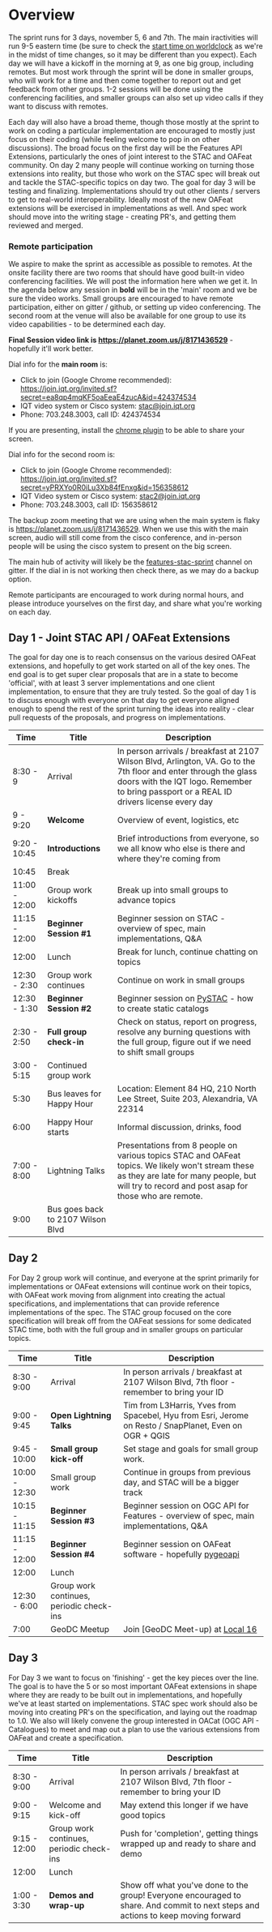 # Overview

The sprint runs for 3 days, november 5, 6 and 7th. The main iractivities will run 9-5 eastern time (be sure to check the 
[start time on worldclock](https://www.timeanddate.com/worldclock/meetingdetails.html?year=2019&month=11&day=5&hour=14&min=0&sec=0&p1=263&p2=136&p3=16&p4=224&p5=145) as we're in the midst of time changes, so it 
may be different than you expect). Each day we will have a kickoff in the morning
at 9, as one big group, including remotes. But most work through the sprint will be done in smaller groups, who will work
for a time and then come together to report out and get feedback from other groups. 1-2 sessions will be done using the
conferencing facilities, and smaller groups can also set up video calls if they want to discuss with remotes. 

Each day will also have a broad theme, though those mostly at the sprint to work on coding a particular implementation are 
encouraged to mostly just focus on their coding (while feeling welcome to pop in on other discussions). The broad focus on 
the first day will be the Features API Extensions, particularly the ones of joint interest to the STAC and OAFeat community. 
On day 2 many people will continue working on turning those extensions into reality, but those who work on the STAC spec 
will break out and tackle the STAC-specific topics on day two. The goal for day 3 will be testing and finalizing.
Implementations should try out other clients / servers to get to real-world interoperability. Ideally most of the new OAFeat
extensions will be exercised in implementations as well. And spec work should move into the writing stage - creating PR's,
and getting them reviewed and merged.

### Remote participation

We aspire to make the sprint as accessible as possible to remotes. At the onsite facility there are two rooms that should
have good built-in video conferencing facilities. We will post the information here when we get it. In the agenda below
any session in **bold** will be in the 'main' room and we be sure the video works. Small groups are encouraged to have
remote participation, either on gitter / github, or setting up video conferencing.  The second room at the venue will also
be available for one group to use its video capabilities - to be determined each day.

**Final Session video link is https://planet.zoom.us/j/8171436529** - hopefully it'll work better.

Dial info for the **main room** is: 

* Click to join (Google Chrome recommended): https://join.iqt.org/invited.sf?secret=ea8qp4mqKF5oaEeaE4zucA&id=424374534
* IQT video system or Cisco system: stac@join.iqt.org
* Phone: 703.248.3003, call ID: 424374534

If you are presenting, install the [chrome plugin](https://chrome.google.com/webstore/detail/cisco-meeting-app-screen/jkjmickbkhfhkkjheiankkklnkajbimj) to be able to share your screen.

Dial info for the second room is:

- Click to join (Google Chrome recommended): https://join.iqt.org/invited.sf?secret=yPRXYo0R0iLu3Xb84fEnxg&id=156358612
- IQT Video system or Cisco system: stac2@join.iqt.org
- Phone: 703.248.3003, call ID: 156358612

The backup zoom meeting that we are using when the main system is flaky is https://planet.zoom.us/j/8171436529. When we
use this with the main screen, audio will still come from the cisco conference, and in-person people will be using the
cisco system to present on the big screen.

The main hub of activity will likely be the [features-stac-sprint](https://gitter.im/opengeospatial/features-stac-sprint) 
channel on gitter. If the dial in is not working then check there, as we may do a backup option.

Remote participants are encouraged to work during normal hours, and please introduce yourselves on the first day, and
share what you're working on each day. 


## Day 1 - Joint STAC API / OAFeat Extensions

The goal for day one is to reach consensus on the various desired OAFeat extensions, and hopefully to get work started on all
of the key ones. The end goal is to get super clear proposals that are in a state to become 'official', with at least 3
server implementations and one client implementation, to ensure that they are truly tested. So the goal of day 1 is to 
discuss enough with everyone on that day to get everyone aligned enough to spend the rest of the sprint turning the ideas 
into reality - clear pull requests of the proposals, and progress on implementations. 

|**Time**|**Title**|**Description**|
|--------|------------|-------------------------------|
|8:30 - 9  | Arrival    | In person arrivals / breakfast at 2107 Wilson Blvd, Arlington, VA. Go to the 7th floor and enter through the glass doors with the IQT logo. Remember to bring passport or a REAL ID drivers license every day|
|9 - 9:20  | **Welcome**  | Overview of event, logistics,  etc |
|9:20 - 10:45 | **Introductions**  | Brief introductions from everyone, so we all know who else is there and where they're coming from|
|10:45 | Break| |
|11:00 - 12:00 | Group work kickoffs | Break up into small groups to advance topics |
|11:15 - 12:00 | **Beginner Session #1** | Beginner session on STAC - overview of spec, main implementations, Q&A  |
|12:00 | Lunch | Break for lunch, continue chatting on topics |
|12:30 - 2:30  | Group work continues | Continue on work in small groups |
|12:30 - 1:30 | **Beginner Session #2** | Beginner session on [PySTAC](https://github.com/azavea/pystac) - how to create static catalogs |
|2:30 - 2:50  | **Full group check-in**  | Check on status, report on progress, resolve any burning questions with the full group, figure out if we need to shift small groups|
|3:00 - 5:15  | Continued group work | |
|5:30 | Bus leaves for Happy Hour | Location: Element 84 HQ, 210 North Lee Street, Suite 203, Alexandria, VA 22314 |
|6:00 | Happy Hour starts | Informal discussion, drinks, food |
|7:00 - 8:00 | Lightning Talks | Presentations from 8 people on various topics STAC and OAFeat topics. We likely won't stream these as they are late for many people, but will try to record and post asap for those who are remote.|
|9:00 | Bus goes back to 2107 Wilson Blvd | |


## Day 2

For Day 2 group work will continue, and everyone at the sprint primarily for implementations or OAFeat extensions will continue
work on their topics, with OAFeat work moving from alignment into creating the actual specifications, and implementations that 
can provide reference implementations of the spec. The STAC group focused on the core specification will break off from the
OAFeat sessions for some dedicated STAC time, both with the full group and in smaller groups on particular topics.

|**Time**|**Title**|**Description**|
|--------|------------|-------------------------------|
|8:30 - 9:00 | Arrival | In person arrivals / breakfast at 2107 Wilson Blvd, 7th floor -  remember to bring your ID |
|9:00 - 9:45 | **Open Lightning Talks** | Tim from L3Harris, Yves from Spacebel, Hyu from Esri, Jerome on Resto / SnapPlanet, Even on OGR + QGIS|
|9:45 - 10:00 | **Small group kick-off** | Set stage and goals for small group work.
|10:00 - 12:30 | Small group work | Continue in groups from previous day, and STAC will be a bigger track|
|10:15 - 11:15 | **Beginner Session #3** | Beginner session on OGC API for Features -  overview of spec,  main implementations, Q&A |
|11:15 - 12:00 | **Beginner Session #4** | Beginner session on OAFeat software - hopefully [pygeoapi](https://pygeoapi.io/)|
|12:00 | Lunch ||
|12:30 - 6:00 | Group work continues, periodic check-ins|
|7:00 | GeoDC Meetup | Join [GeoDC Meet-up) at [Local 16](https://goo.gl/maps/zyLsizoyq8w8MjYt6) |

## Day 3

For Day 3 we want to focus on 'finishing' - get the key pieces over the line. The goal is to have the 5 or so most important
OAFeat extensions in shape where they are ready to be built out in implementations, and hopefully we've at least started on
implementations. STAC spec work should also be moving into creating PR's on the specification, and laying out the roadmap to
1.0. We also will likely convene the group interested in OACat (OGC API - Catalogues) to meet and map out a plan to use
the various extensions from OAFeat and create a specification.


|**Time**|**Title**|**Description**|
|--------|------------|-------------------------------|
|8:30 - 9:00 | Arrival | In person arrivals / breakfast at 2107 Wilson Blvd, 7th floor -  remember to bring your ID |
|9:00 - 9:15 | Welcome and kick-off| May extend this longer if we have good topics|
|9:15 - 12:00 | Group work continues, periodic check-ins|Push for 'completion', getting things wrapped up and ready to share and demo |
|12:00 | Lunch ||
|1:00 - 3:30 | **Demos and wrap-up** | Show off what you've done to the group! Everyone encouraged to share. And commit to next steps and actions to keep moving forward|
